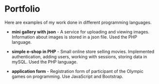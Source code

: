 # Portfolio

Here are examples of my work done in different programming languages.

* **mini gallery with json** - A service for uploading and viewing images. Information about images is stored in a json file. Used the PHP language.

* **simple e-shop in PHP** - Small online store selling movies. Implemented authentication, adding users, working with sessions, storing data in mySQL. Used the PHP language.

* **application form** - Registration form of participant of the Olympic games on programming. Use JavaScript and Bootstrap.